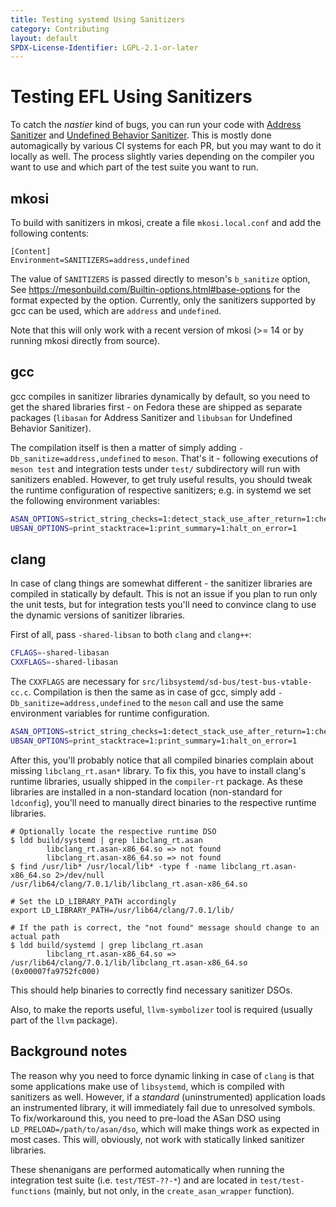 ```yaml
---
title: Testing systemd Using Sanitizers
category: Contributing
layout: default
SPDX-License-Identifier: LGPL-2.1-or-later
---
```


# Testing EFL Using Sanitizers

To catch the *nastier* kind of bugs, you can run your code with [Address Sanitizer](https://clang.llvm.org/docs/AddressSanitizer.html)
and [Undefined Behavior Sanitizer](https://clang.llvm.org/docs/UndefinedBehaviorSanitizer.html).
This is mostly done automagically by various CI systems for each PR, but you may
want to do it locally as well. The process slightly varies depending on the
compiler you want to use and which part of the test suite you want to run.

## mkosi

To build with sanitizers in mkosi, create a file `mkosi.local.conf` and add the following contents:

```
[Content]
Environment=SANITIZERS=address,undefined
```

The value of `SANITIZERS` is passed directly to meson's `b_sanitize` option, See
https://mesonbuild.com/Builtin-options.html#base-options for the format expected by the option. Currently,
only the sanitizers supported by gcc can be used, which are `address` and `undefined`.

Note that this will only work with a recent version of mkosi (>= 14 or by running mkosi directly from source).

## gcc
gcc compiles in sanitizer libraries dynamically by default, so you need to get
the shared libraries first - on Fedora these are shipped as separate packages
(`libasan` for Address Sanitizer and `libubsan` for Undefined Behavior Sanitizer).

The compilation itself is then a matter of simply adding `-Db_sanitize=address,undefined`
to `meson`. That's it - following executions of `meson test` and integration tests
under `test/` subdirectory will run with sanitizers enabled. However, to get
truly useful results, you should tweak the runtime configuration of respective
sanitizers; e.g. in systemd we set the following environment variables:

```bash
ASAN_OPTIONS=strict_string_checks=1:detect_stack_use_after_return=1:check_initialization_order=1:strict_init_order=1
UBSAN_OPTIONS=print_stacktrace=1:print_summary=1:halt_on_error=1
```
## clang
In case of clang things are somewhat different - the sanitizer libraries are
compiled in statically by default. This is not an issue if you plan to run
only the unit tests, but for integration tests you'll need to convince clang
to use the dynamic versions of sanitizer libraries.

First of all, pass `-shared-libsan` to both `clang` and `clang++`:

```bash
CFLAGS=-shared-libasan
CXXFLAGS=-shared-libasan
```

The `CXXFLAGS` are necessary for `src/libsystemd/sd-bus/test-bus-vtable-cc.c`. Compilation
is then the same as in case of gcc, simply add `-Db_sanitize=address,undefined`
to the `meson` call and use the same environment variables for runtime configuration.

```bash
ASAN_OPTIONS=strict_string_checks=1:detect_stack_use_after_return=1:check_initialization_order=1:strict_init_order=1
UBSAN_OPTIONS=print_stacktrace=1:print_summary=1:halt_on_error=1
```

After this, you'll probably notice that all compiled binaries complain about
missing `libclang_rt.asan*` library. To fix this, you have to install clang's
runtime libraries, usually shipped in the `compiler-rt` package. As these libraries
are installed in a non-standard location (non-standard for `ldconfig`), you'll
need to manually direct binaries to the respective runtime libraries.

```
# Optionally locate the respective runtime DSO
$ ldd build/systemd | grep libclang_rt.asan
        libclang_rt.asan-x86_64.so => not found
        libclang_rt.asan-x86_64.so => not found
$ find /usr/lib* /usr/local/lib* -type f -name libclang_rt.asan-x86_64.so 2>/dev/null
/usr/lib64/clang/7.0.1/lib/libclang_rt.asan-x86_64.so

# Set the LD_LIBRARY_PATH accordingly
export LD_LIBRARY_PATH=/usr/lib64/clang/7.0.1/lib/

# If the path is correct, the "not found" message should change to an actual path
$ ldd build/systemd | grep libclang_rt.asan
        libclang_rt.asan-x86_64.so => /usr/lib64/clang/7.0.1/lib/libclang_rt.asan-x86_64.so (0x00007fa9752fc000)
```

This should help binaries to correctly find necessary sanitizer DSOs.

Also, to make the reports useful, `llvm-symbolizer` tool is required (usually
part of the `llvm` package).

## Background notes
The reason why you need to force dynamic linking in case of `clang` is that some
applications make use of `libsystemd`, which is compiled with sanitizers as well.
However, if a *standard* (uninstrumented) application loads an instrumented library,
it will immediately fail due to unresolved symbols. To fix/workaround this, you
need to pre-load the ASan DSO using `LD_PRELOAD=/path/to/asan/dso`, which will
make things work as expected in most cases. This will, obviously, not work with
statically linked sanitizer libraries.

These shenanigans are performed automatically when running the integration test
suite (i.e. `test/TEST-??-*`) and are located in `test/test-functions` (mainly,
but not only, in the `create_asan_wrapper` function).
